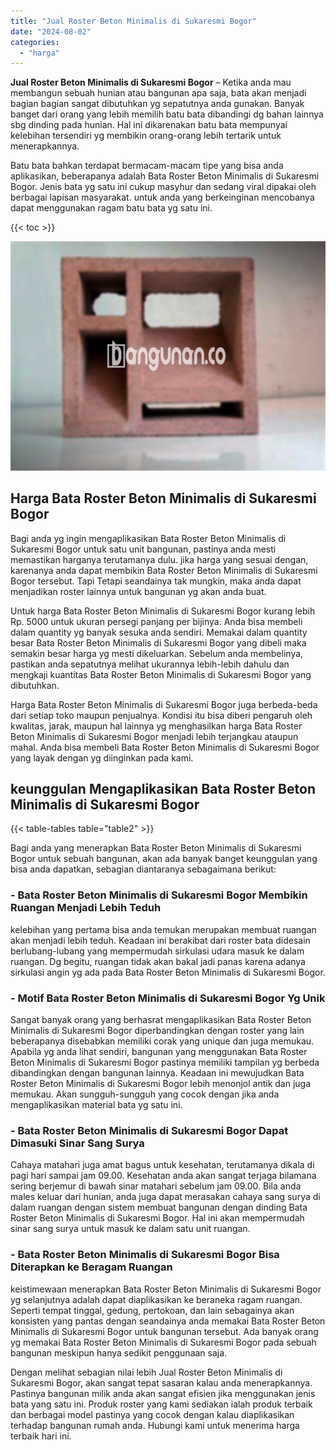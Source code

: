 ```yaml
---
title: "Jual Roster Beton Minimalis di Sukaresmi Bogor"
date: "2024-08-02"
categories: 
  - "harga"
---
```


**Jual Roster Beton Minimalis di Sukaresmi Bogor** – Ketika anda mau membangun sebuah hunian atau bangunan apa saja, bata akan menjadi bagian bagian sangat dibutuhkan yg sepatutnya anda gunakan. Banyak banget dari orang yang lebih memilih batu bata dibandingi dg bahan lainnya sbg dinding pada hunian. Hal ini dikarenakan batu bata mempunyai kelebihan tersendiri yg membikin orang-orang lebih tertarik untuk menerapkannya.

Batu bata bahkan terdapat bermacam-macam tipe yang bisa anda aplikasikan, beberapanya adalah Bata Roster Beton Minimalis di Sukaresmi Bogor. Jenis bata yg satu ini cukup masyhur dan sedang viral dipakai oleh berbagai lapisan masyarakat. untuk anda yang berkeinginan mencobanya dapat menggunakan ragam batu bata yg satu ini.

{{< toc >}}

![Jual Roster Beton Minimalis di Sukaresmi Bogor](/images/bata-roster-minimalis-04.png)

## Harga Bata Roster Beton Minimalis di Sukaresmi Bogor

Bagi anda yg ingin mengaplikasikan Bata Roster Beton Minimalis di Sukaresmi Bogor untuk satu unit bangunan, pastinya anda mesti memastikan harganya terutamanya dulu. jika harga yang sesuai dengan, karenanya anda dapat membikin Bata Roster Beton Minimalis di Sukaresmi Bogor tersebut. Tapi Tetapi seandainya tak mungkin, maka anda dapat menjadikan roster lainnya untuk bangunan yg akan anda buat.

Untuk harga Bata Roster Beton Minimalis di Sukaresmi Bogor kurang lebih Rp. 5000 untuk ukuran persegi panjang per bijinya. Anda bisa membeli dalam quantity yg banyak sesuka anda sendiri. Memakai dalam quantity besar Bata Roster Beton Minimalis di Sukaresmi Bogor yang dibeli maka semakin besar harga yg mesti dikeluarkan. Sebelum anda membelinya, pastikan anda sepatutnya melihat ukurannya lebih-lebih dahulu dan mengkaji kuantitas Bata Roster Beton Minimalis di Sukaresmi Bogor yang dibutuhkan.

Harga Bata Roster Beton Minimalis di Sukaresmi Bogor juga berbeda-beda dari setiap toko maupun penjualnya. Kondisi itu bisa diberi pengaruh oleh kwalitas, jarak, maupun hal lainnya yg menghasilkan harga Bata Roster Beton Minimalis di Sukaresmi Bogor menjadi lebih terjangkau ataupun mahal. Anda bisa membeli Bata Roster Beton Minimalis di Sukaresmi Bogor yang layak dengan yg diinginkan pada kami.

## keunggulan Mengaplikasikan Bata Roster Beton Minimalis di Sukaresmi Bogor

{{< table-tables table="table2" >}}

Bagi anda yang menerapkan Bata Roster Beton Minimalis di Sukaresmi Bogor untuk sebuah bangunan, akan ada banyak banget keunggulan yang bisa anda dapatkan, sebagian diantaranya sebagaimana berikut:

### \- Bata Roster Beton Minimalis di Sukaresmi Bogor Membikin Ruangan Menjadi Lebih Teduh

kelebihan yang pertama bisa anda temukan merupakan membuat ruangan akan menjadi lebih teduh. Keadaan ini berakibat dari roster bata didesain berlubang-lubang yang mempermudah sirkulasi udara masuk ke dalam ruangan. Dg begitu, ruangan tidak akan bakal jadi panas karena adanya sirkulasi angin yg ada pada Bata Roster Beton Minimalis di Sukaresmi Bogor.

### \- Motif Bata Roster Beton Minimalis di Sukaresmi Bogor Yg Unik

Sangat banyak orang yang berhasrat mengaplikasikan Bata Roster Beton Minimalis di Sukaresmi Bogor diperbandingkan dengan roster yang lain beberapanya disebabkan memiliki corak yang unique dan juga memukau. Apabila yg anda lihat sendiri, bangunan yang menggunakan Bata Roster Beton Minimalis di Sukaresmi Bogor pastinya memiliki tampilan yg berbeda dibandingkan dengan bangunan lainnya. Keadaan ini mewujudkan Bata Roster Beton Minimalis di Sukaresmi Bogor lebih menonjol antik dan juga memukau. Akan sungguh-sungguh yang cocok dengan jika anda mengaplikasikan material bata yg satu ini.

### \- Bata Roster Beton Minimalis di Sukaresmi Bogor Dapat Dimasuki Sinar Sang Surya

Cahaya matahari juga amat bagus untuk kesehatan, terutamanya dikala di pagi hari sampai jam 09.00. Kesehatan anda akan sangat terjaga bilamana sering berjemur di bawah sinar matahari sebelum jam 09.00. Bila anda males keluar dari hunian, anda juga dapat merasakan cahaya sang surya di dalam ruangan dengan sistem membuat bangunan dengan dinding Bata Roster Beton Minimalis di Sukaresmi Bogor. Hal ini akan mempermudah sinar sang surya untuk masuk ke dalam satu unit ruangan.

### \- Bata Roster Beton Minimalis di Sukaresmi Bogor Bisa Diterapkan ke Beragam Ruangan

keistimewaan menerapkan Bata Roster Beton Minimalis di Sukaresmi Bogor yg selanjutnya adalah dapat diaplikasikan ke beraneka ragam ruangan. Seperti tempat tinggal, gedung, pertokoan, dan lain sebagainya akan konsisten yang pantas dengan seandainya anda memakai Bata Roster Beton Minimalis di Sukaresmi Bogor untuk bangunan tersebut. Ada banyak orang yg memakai Bata Roster Beton Minimalis di Sukaresmi Bogor pada sebuah bangunan meskipun hanya sedikit penggunaan saja.

Dengan melihat sebagian nilai lebih Jual Roster Beton Minimalis di Sukaresmi Bogor, akan sangat tepat sasaran kalau anda menerapkannya. Pastinya bangunan milik anda akan sangat efisien jika menggunakan jenis bata yang satu ini. Produk roster yang kami sediakan ialah produk terbaik dan berbagai model pastinya yang cocok dengan kalau diaplikasikan terhadap bangunan rumah anda. Hubungi kami untuk menerima harga terbaik hari ini.
